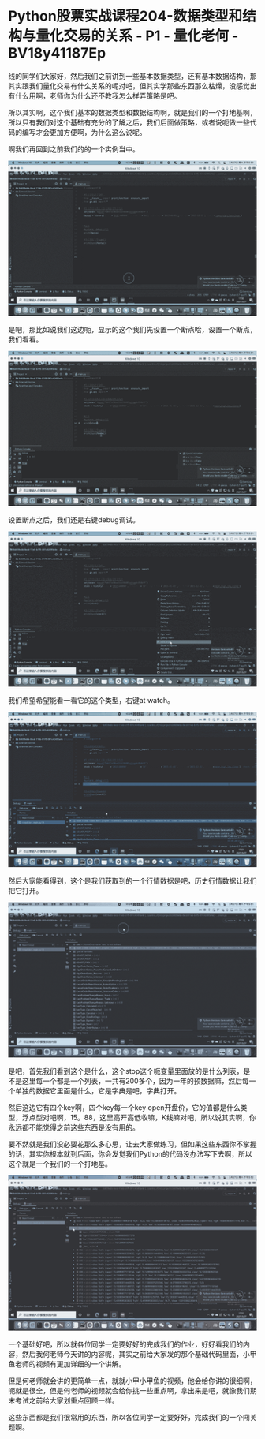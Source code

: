# Python股票实战课程204-数据类型和结构与量化交易的关系 - P1 - 量化老何 - BV18y41187Ep

线的同学们大家好，然后我们之前讲到一些基本数据类型，还有基本数据结构，那其实跟我们量化交易有什么关系的呢对吧，但其实学那些东西那么枯燥，没感觉出有什么用啊，老师你为什么还不教我怎么样弄策略是吧。

所以其实啊，这个我们基本的数据类型和数据结构啊，就是我们的一个打地基啊，所以只有我们对这个基础有充分的了解之后，我们后面做策略，或者说呃做一些代码的编写才会更加方便啊，为什么这么说呢。

啊我们再回到之前我们的的一个实例当中。

![](img/c5cb3f35764e3d29ba057e52ecbcfc8e_1.png)

是吧，那比如说我们这边呃，显示的这个我们先设置一个断点哈，设置一个断点，我们看看。

![](img/c5cb3f35764e3d29ba057e52ecbcfc8e_3.png)

设置断点之后，我们还是右键debug调试。

![](img/c5cb3f35764e3d29ba057e52ecbcfc8e_5.png)

我们希望希望能看一看它的这个类型，右键at watch。

![](img/c5cb3f35764e3d29ba057e52ecbcfc8e_7.png)

然后大家能看得到，这个是我们获取到的一个行情数据是吧，历史行情数据让我们把它打开。

![](img/c5cb3f35764e3d29ba057e52ecbcfc8e_9.png)

是吧，首先我们看到这个是什么，这个stop这个呃变量里面放的是什么列表，是不是这里每一个都是一个列表，一共有200多个，因为一年的预数据嘛，然后每一个单独的数据它里面是什么，它是字典是吧，字典打开。

然后这边它有四个key啊，四个key每一个key open开盘价，它的值都是什么类型，浮点型对吧啊，15。88，这里高开高低收嘛，K线嘛对吧，所以说其实啊，你永远都不能觉得之前这些东西是没有用的。

要不然就是我们没必要花那么多心思，让去大家做练习，但如果这些东西你不掌握的话，其实你根本就到后面，你会发觉我们Python的代码没办法写下去啊，所以这个就是一个我们的一个打地基。



![](img/c5cb3f35764e3d29ba057e52ecbcfc8e_11.png)

一个基础好吧，所以就各位同学一定要好好的完成我们的作业，好好看我们的内容，然后我何老师今天讲的内容呢，其实之前给大家发的那个基础代码里面，小甲鱼老师的视频有更加详细的一个讲解。

但是何老师就会讲的更简单一点，就就小甲小甲鱼的视频，他会给你讲的很细啊，呃就是很全，但是何老师的视频就会给你挑一些重点啊，拿出来是吧，就像我们期末考试之前给大家划重点回顾一样。

这些东西都是我们很常用的东西，所以各位同学一定要好好，完成我们的一个闯关题啊。